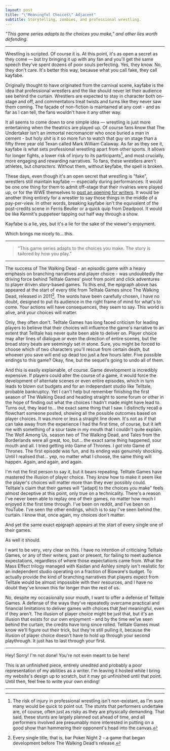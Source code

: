 ```yaml
---
layout: post
title: "\"Meaningful Choices\" Adjacent"
subtitle: Storytelling, zombies, and professional wrestling.
---
```


_"This game series adapts to the choices you make," and other lies worth defending._

---

Wrestling is scripted. Of course it is. At this point, it's as open a secret as they come — but try bringing it up with any fan and you'll get the same speech they've spent dozens of poor souls perfecting. Yes, they know. No, they don't care. It's better this way, because what you call fake, they call kayfabe.

Originally thought to have originated from the carnival scene, kayfabe is the idea that professional wrestlers and the like should never let their audience see behind the curtain. Wrestlers are expected to stay in character both on–stage and off, and commentators treat twists and turns like they never saw them coming. The façade of non-fiction is maintained at any cost - and as far as I can tell, the fans wouldn't have it any other way. 

It all seems to come down to one simple idea — wrestling is just more entertaining when the theatrics are played up. Of course fans know that The Undertaker isn't an immortal necromancer who once buried a man in cement - but holy _shit_ is it so more fun to watch that guy on stage than a fifty three year old Texan called Mark William Calaway. As far as they see it, kayfabe is what sets professional wrestling apart from other sports. It allows for longer fights, a lower risk of injury to its participants[^1], and most crucially, more engaging and rewarding narratives. To fans, these wrestlers aren't athletes, but *characters*. Without them, without keyfabe, the spell is broken. 

These days, even though it's an open secret that wrestling is "fake", wrestlers still maintain kayfabe — especially during performances. It would be one one thing for them to admit off–stage that their rivalries were played up, or for the WWE themselves to [post an opening for writers](https://wwecorp.wd5.myworkdayjobs.com/wwecorp/). It would be another thing entirely for a wrestler to say those things in the middle of a pay-per-view. In other words, breaking kayfabe isn't the equivalent of the post-credits scene in Ferris Beuller or a quick quip from Deadpool. It would be like Kermit's puppeteer tapping out half way through a show. 

Kayfabe is a lie, yes, but it's a lie for the sake of the viewer's enjoyment. 

Which brings me nicely to... this.

---

> "This game series adapts to the choices you make. The story is tailored by how you play."

---

The success of The Walking Dead - an episodic game with a heavy emphasis on branching narratives and player choice - was undoubtedly the driving force behind Telltale Games' pivot from point and click adventures to player driven story-based games. To this end, the epigraph above has appeared at the start of every title from Telltale Games since The Walking Dead, released in 2011[^2]. The words have been carefully chosen, I have no doubt, designed to put its audience in the right frame of mind for what's to come. Your actions will have consequences, they seem to say. This world is alive, and your choices will matter.

Only, they often don't. Telltale Games has long faced criticism for leading players to believe that their choices will influence the game's narrative to an extent that Telltale has never quite been able to deliver on. Player choice may alter lines of dialogue or even the direction of entire scenes, but the broad story beats are seemingly set in stone. Sure, you might be forced to choose which of two characters you'll rescue from certain death, but whoever you save will end up dead too just a few hours later. Five possible endings to this game? Okay, fine, but the sequel's going to undo all of them.

And this is easily explainable, of course. Game development is incredibly expensive. If players could alter the course of a game, it would force the development of alternate scenes or even entire episodes, which in turn leads to blown out budgets and for an independant studio like Telltale, probable bankruptcy. Yet I can't help but remember finishing the first season of The Walking Dead and heading straight to some forum or other in the hope of finding out what the choices I hadn't made might have lead to. Turns out, they lead to... the exact same thing that I saw. I distinctly recall a flowchart someone posted, showing all the possible outcomes based on player choices. It was more or less a straight line down. It's not as if that can take away from the experience I had the first time, of course, but it left me with something of a sour taste in my mouth that I couldn't quite explain. The Wolf Among Us, season two of The Walking Dead, and Tales from the Borderlands were all great, too, but... the exact same thing happened, sour mouth and all. I tried getting into Game of Thrones. I *got* into Game of Thrones. The first episode was fun, and its ending was genuinely shocking. Until I realised that... yep, no matter what I choose, the same thing will happen. Again, and again, and again.

I'm not the first person to say it, but it bears repeating. Telltale Games have mastered the illusion of player choice. They know how to make it seem like the player's choices will matter more than they ever possibly could. Telltale's claim that their games will "[adapt] to the choices you make" feels almost deceptive at this point, only true on a technicality. There's a reason I've never been able to replay one of their games, no matter how much I enjoyed it the first time through. I've been on reddit, and I've been on YouTube. I've seen the other endings, which is to say I've seen behind the curtain. I know that, once again, my choices don't matter. 

And yet the same exact epigraph appears at the start of every single one of their games. 

As well it should. 

I want to be very, very clear on this. I have no intention of criticising Telltale Games, or any of their writers, past or present, for failing to meet audience expectations, regardless of where those expectations came from. What the Mass Effect trilogy managed with Kaidan and Ashley simply isn't realistic for an independent studio operating on a fraction of Bioware's budget. To actually provide the kind of branching narratives that players expect from Telltale would be almost impossible with their resources, and I have no doubt they've known this for longer than the rest of us.

No, despite my occasionally sour mouth, I want to offer a defense of Telltale Games. A defense of the ways they've repeatedly overcame practical and financial limitations to deliver games with choices that _feel_ meaningful, even if they aren't. The illusion of player choice might be just that, but it's an illusion that exists for our own enjoyment - and by the time we've seen behind the curtain, the credits have long since rolled. Telltale Games must know we'll figure out their trick, but they're still pulling it, because the illusion of player choice doesn't have to hold up through your second playthrough. It just has to last through your first.

---

Hey! Sorry! I'm not done! You're not even meant to be here!

This is an unfinished piece, entirely unedited and probably a poor representation of my abilities as a writer. I'm leaving it hosted while I bring my website's design up to scratch, but it may go unfinished until that point. Until then, feel free to write your own ending!

---

[^1]: The risk of injury in professional wrestling isn't non-existant, as I'm sure many would be quick to point out. The stunts that performers undertake are, of course, often just as risky as they are physically demanding. That said, these stunts are largely planned out ahead of time, and all performers involved are presumably more interested in putting on a good show than hammering their opponent's head into the canvas. 

[^2]: Every single title, that is, bar Poker Night 2 - a game that began development before The Walking Dead's release.
